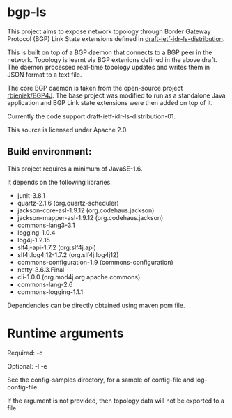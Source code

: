 bgp-ls
======

This project aims to expose network topology through Border Gateway Protocol (BGP) Link State extensions defined in [draft-ietf-idr-ls-distribution](http://tools.ietf.org/html/draft-ietf-idr-ls-distribution).

This is built on top of a BGP daemon that connects to a BGP peer in the network. Topology is learnt via BGP extenions defined in the above draft. The daemon processed real-time topology updates and writes them in JSON format to a text file.

The core BGP daemon is taken from the open-source project [rbieniek/BGP4J](https://github.com/rbieniek/BGP4J). The base project was modified to run as a standalone Java application and BGP Link state extensions were then added on top of it.

Currently the code support draft-ietf-idr-ls-distribution-01.

This source is licensed under Apache 2.0.

Build environment:
-----------------
This project requires a minimum of JavaSE-1.6.

It depends on the following libraries.
- junit-3.8.1
- quartz-2.1.6 (org.quartz-scheduler)
- jackson-core-asl-1.9.12 (org.codehaus.jackson)
- jackson-mapper-asl-1.9.12 (org.codehaus.jackson)
- commons-lang3-3.1
- logging-1.0.4
- log4j-1.2.15
- slf4j-api-1.7.2 (org.slf4j.api)
- slf4j.log4j12-1.7.2 (org.slf4j.log4j12)
- commons-configuration-1.9 (commons-configuration)
- netty-3.6.3.Final
- cli-1.0.0 (org.mod4j.org.apache.commons)
- commons-lang-2.6
- commons-logging-1.1.1

Dependencies can be directly obtained using maven pom file.

Runtime arguments
=================
Required:
 -c <config-file>

Optional:
 -l <log4j XML config file>
 -e <export-file>

See the config-samples directory, for a sample of config-file and log-config-file

If the <export-file> argument is not provided, then topology data will not be exported to a file.


